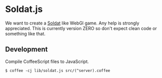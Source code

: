 # Soldat.js

We want to create a [Soldat](http://soldat.thd.vg/en/) like WebGl game. Any help is strongly appreciated.
This is currently version ZERO so don't expect clean code or something like that.

## Development

Compile CoffeeScript files to JavaScript.

    $ coffee -cj lib/soldat.js src/(^server).coffee

